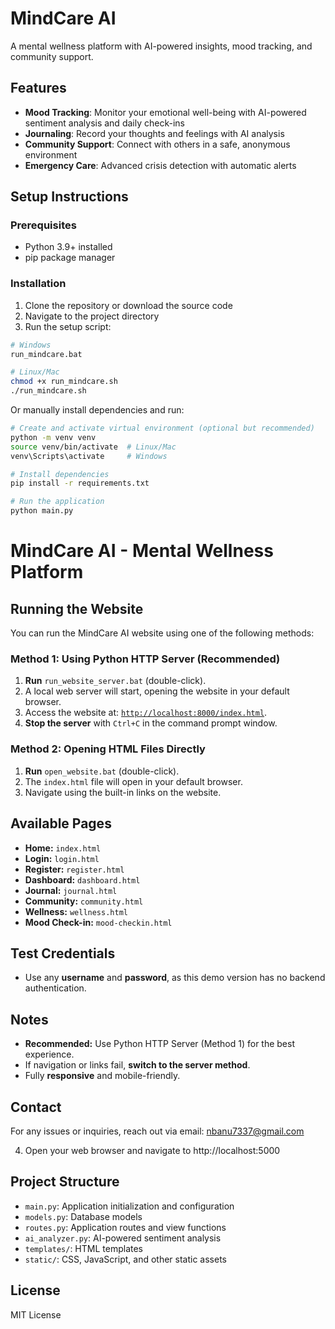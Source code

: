 # MindCare AI

A mental wellness platform with AI-powered insights, mood tracking, and community support.

## Features

- **Mood Tracking**: Monitor your emotional well-being with AI-powered sentiment analysis and daily check-ins
- **Journaling**: Record your thoughts and feelings with AI analysis
- **Community Support**: Connect with others in a safe, anonymous environment
- **Emergency Care**: Advanced crisis detection with automatic alerts

## Setup Instructions

### Prerequisites

- Python 3.9+ installed
- pip package manager

### Installation

1. Clone the repository or download the source code
2. Navigate to the project directory
3. Run the setup script:

```bash
# Windows
run_mindcare.bat

# Linux/Mac
chmod +x run_mindcare.sh
./run_mindcare.sh
```

Or manually install dependencies and run:

```bash
# Create and activate virtual environment (optional but recommended)
python -m venv venv
source venv/bin/activate  # Linux/Mac
venv\Scripts\activate     # Windows

# Install dependencies
pip install -r requirements.txt

# Run the application
python main.py
```
# MindCare AI - Mental Wellness Platform  

## Running the Website  

You can run the MindCare AI website using one of the following methods:

### Method 1: Using Python HTTP Server (Recommended)  
1. **Run** `run_website_server.bat` (double-click).  
2. A local web server will start, opening the website in your default browser.  
3. Access the website at: [`http://localhost:8000/index.html`](http://localhost:8000/index.html).  
4. **Stop the server** with `Ctrl+C` in the command prompt window.  

### Method 2: Opening HTML Files Directly  
1. **Run** `open_website.bat` (double-click).  
2. The `index.html` file will open in your default browser.  
3. Navigate using the built-in links on the website.  

## Available Pages  
- **Home:** `index.html`  
- **Login:** `login.html`  
- **Register:** `register.html`  
- **Dashboard:** `dashboard.html`  
- **Journal:** `journal.html`  
- **Community:** `community.html`  
- **Wellness:** `wellness.html`  
- **Mood Check-in:** `mood-checkin.html`  

## Test Credentials  
- Use any **username** and **password**, as this demo version has no backend authentication.  

## Notes  
- **Recommended:** Use Python HTTP Server (Method 1) for the best experience.  
- If navigation or links fail, **switch to the server method**.  
- Fully **responsive** and mobile-friendly.  

## Contact  
For any issues or inquiries, reach out via email: [nbanu7337@gmail.com](mailto:nbanu7337@gmail.com)  

4. Open your web browser and navigate to http://localhost:5000

## Project Structure

- `main.py`: Application initialization and configuration
- `models.py`: Database models
- `routes.py`: Application routes and view functions
- `ai_analyzer.py`: AI-powered sentiment analysis
- `templates/`: HTML templates
- `static/`: CSS, JavaScript, and other static assets

## License

MIT License
